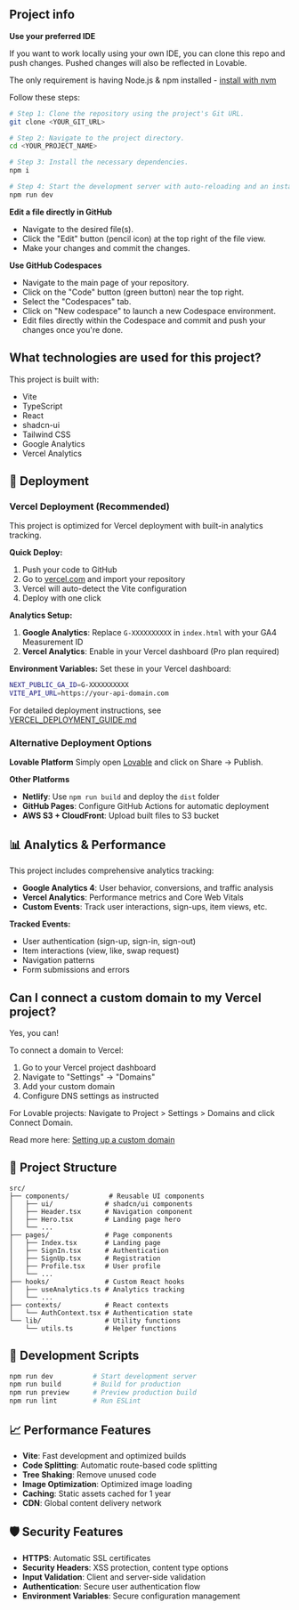 ## Project info


**Use your preferred IDE**

If you want to work locally using your own IDE, you can clone this repo and push changes. Pushed changes will also be reflected in Lovable.

The only requirement is having Node.js & npm installed - [install with nvm](https://github.com/nvm-sh/nvm#installing-and-updating)

Follow these steps:

```sh
# Step 1: Clone the repository using the project's Git URL.
git clone <YOUR_GIT_URL>

# Step 2: Navigate to the project directory.
cd <YOUR_PROJECT_NAME>

# Step 3: Install the necessary dependencies.
npm i

# Step 4: Start the development server with auto-reloading and an instant preview.
npm run dev
```

**Edit a file directly in GitHub**

- Navigate to the desired file(s).
- Click the "Edit" button (pencil icon) at the top right of the file view.
- Make your changes and commit the changes.

**Use GitHub Codespaces**

- Navigate to the main page of your repository.
- Click on the "Code" button (green button) near the top right.
- Select the "Codespaces" tab.
- Click on "New codespace" to launch a new Codespace environment.
- Edit files directly within the Codespace and commit and push your changes once you're done.

## What technologies are used for this project?

This project is built with:

- Vite
- TypeScript
- React
- shadcn-ui
- Tailwind CSS
- Google Analytics
- Vercel Analytics

## 🚀 Deployment

### Vercel Deployment (Recommended)

This project is optimized for Vercel deployment with built-in analytics tracking.

**Quick Deploy:**

1. Push your code to GitHub
2. Go to [vercel.com](https://vercel.com) and import your repository
3. Vercel will auto-detect the Vite configuration
4. Deploy with one click

**Analytics Setup:**

1. **Google Analytics**: Replace `G-XXXXXXXXXX` in `index.html` with your GA4 Measurement ID
2. **Vercel Analytics**: Enable in your Vercel dashboard (Pro plan required)

**Environment Variables:**
Set these in your Vercel dashboard:

```bash
NEXT_PUBLIC_GA_ID=G-XXXXXXXXXX
VITE_API_URL=https://your-api-domain.com
```

For detailed deployment instructions, see [VERCEL_DEPLOYMENT_GUIDE.md](./VERCEL_DEPLOYMENT_GUIDE.md)

### Alternative Deployment Options

**Lovable Platform**
Simply open [Lovable](https://lovable.dev/projects/a6a9bae2-e84a-47d1-bfb1-cc32e660918c) and click on Share -> Publish.

**Other Platforms**

- **Netlify**: Use `npm run build` and deploy the `dist` folder
- **GitHub Pages**: Configure GitHub Actions for automatic deployment
- **AWS S3 + CloudFront**: Upload built files to S3 bucket

## 📊 Analytics & Performance

This project includes comprehensive analytics tracking:

- **Google Analytics 4**: User behavior, conversions, and traffic analysis
- **Vercel Analytics**: Performance metrics and Core Web Vitals
- **Custom Events**: Track user interactions, sign-ups, item views, etc.

**Tracked Events:**

- User authentication (sign-up, sign-in, sign-out)
- Item interactions (view, like, swap request)
- Navigation patterns
- Form submissions and errors

## Can I connect a custom domain to my Vercel project?

Yes, you can!

To connect a domain to Vercel:

1. Go to your Vercel project dashboard
2. Navigate to "Settings" → "Domains"
3. Add your custom domain
4. Configure DNS settings as instructed

For Lovable projects:
Navigate to Project > Settings > Domains and click Connect Domain.

Read more here: [Setting up a custom domain](https://docs.lovable.dev/tips-tricks/custom-domain#step-by-step-guide)

## 📁 Project Structure

```
src/
├── components/          # Reusable UI components
│   ├── ui/             # shadcn/ui components
│   ├── Header.tsx      # Navigation component
│   ├── Hero.tsx        # Landing page hero
│   └── ...
├── pages/              # Page components
│   ├── Index.tsx       # Landing page
│   ├── SignIn.tsx      # Authentication
│   ├── SignUp.tsx      # Registration
│   ├── Profile.tsx     # User profile
│   └── ...
├── hooks/              # Custom React hooks
│   ├── useAnalytics.ts # Analytics tracking
│   └── ...
├── contexts/           # React contexts
│   └── AuthContext.tsx # Authentication state
└── lib/                # Utility functions
    └── utils.ts        # Helper functions
```

## 🔧 Development Scripts

```bash
npm run dev          # Start development server
npm run build        # Build for production
npm run preview      # Preview production build
npm run lint         # Run ESLint
```

## 📈 Performance Features

- **Vite**: Fast development and optimized builds
- **Code Splitting**: Automatic route-based code splitting
- **Tree Shaking**: Remove unused code
- **Image Optimization**: Optimized image loading
- **Caching**: Static assets cached for 1 year
- **CDN**: Global content delivery network

## 🛡️ Security Features

- **HTTPS**: Automatic SSL certificates
- **Security Headers**: XSS protection, content type options
- **Input Validation**: Client and server-side validation
- **Authentication**: Secure user authentication flow
- **Environment Variables**: Secure configuration management
